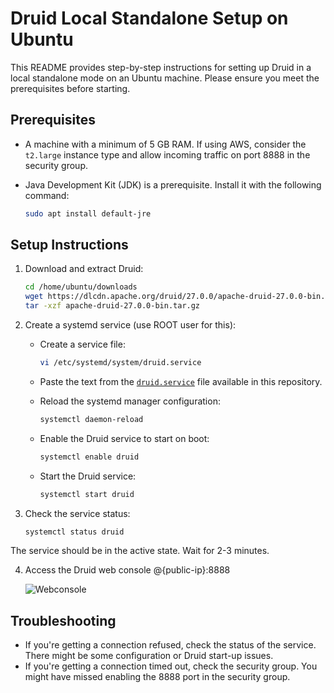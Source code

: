 # Druid Local Standalone Setup on Ubuntu

This README provides step-by-step instructions for setting up Druid in a local standalone mode on an Ubuntu machine. Please ensure you meet the prerequisites before starting.

## Prerequisites

- A machine with a minimum of 5 GB RAM. If using AWS, consider the `t2.large` instance type and allow incoming traffic on port 8888 in the security group.
- Java Development Kit (JDK) is a prerequisite. Install it with the following command:
    
    ```bash
    sudo apt install default-jre

## Setup Instructions

1. Download and extract Druid:

   ```bash
   cd /home/ubuntu/downloads
   wget https://dlcdn.apache.org/druid/27.0.0/apache-druid-27.0.0-bin.tar.gz
   tar -xzf apache-druid-27.0.0-bin.tar.gz

2. Create a systemd service (use ROOT user for this):
   - Create a service file:

     ```bash
     vi /etc/systemd/system/druid.service

   - Paste the text from the [`druid.service`](https://github.com/PavanKumarYarramsetti/druid/blob/main/druid.service) file available in this repository.

   - Reload the systemd manager configuration:

     ```bash
     systemctl daemon-reload

   - Enable the Druid service to start on boot:

     ```bash
     systemctl enable druid

   - Start the Druid service:

     ```bash
     systemctl start druid

3. Check the service status:

   ```bash
   systemctl status druid

The service should be in the active state. Wait for 2-3 minutes.

4. Access the Druid web console @{public-ip}:8888

   ![Webconsole](https://github.com/PavanKumarYarramsetti/druid/blob/main/druid_console.png)

## Troubleshooting

- If you're getting a connection refused, check the status of the service. There might be some configuration or Druid start-up issues.
- If you're getting a connection timed out, check the security group. You might have missed enabling the 8888 port in the security group.
